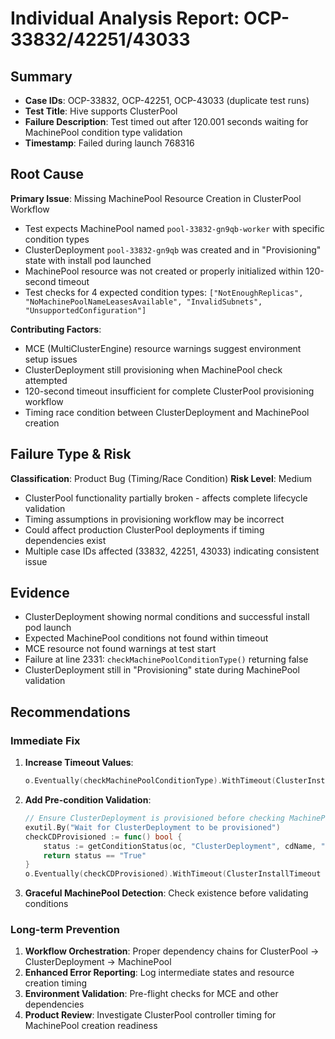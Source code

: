 # Individual Analysis Report: OCP-33832/42251/43033

## Summary
- **Case IDs**: OCP-33832, OCP-42251, OCP-43033 (duplicate test runs)
- **Test Title**: Hive supports ClusterPool
- **Failure Description**: Test timed out after 120.001 seconds waiting for MachinePool condition type validation
- **Timestamp**: Failed during launch 768316

## Root Cause
**Primary Issue**: Missing MachinePool Resource Creation in ClusterPool Workflow
- Test expects MachinePool named `pool-33832-gn9qb-worker` with specific condition types
- ClusterDeployment `pool-33832-gn9qb` was created and in "Provisioning" state with install pod launched
- MachinePool resource was not created or properly initialized within 120-second timeout
- Test checks for 4 expected condition types: `["NotEnoughReplicas", "NoMachinePoolNameLeasesAvailable", "InvalidSubnets", "UnsupportedConfiguration"]`

**Contributing Factors**:
- MCE (MultiClusterEngine) resource warnings suggest environment setup issues
- ClusterDeployment still provisioning when MachinePool check attempted
- 120-second timeout insufficient for complete ClusterPool provisioning workflow
- Timing race condition between ClusterDeployment and MachinePool creation

## Failure Type & Risk
**Classification**: Product Bug (Timing/Race Condition)
**Risk Level**: Medium
- ClusterPool functionality partially broken - affects complete lifecycle validation
- Timing assumptions in provisioning workflow may be incorrect
- Could affect production ClusterPool deployments if timing dependencies exist
- Multiple case IDs affected (33832, 42251, 43033) indicating consistent issue

## Evidence
- ClusterDeployment showing normal conditions and successful install pod launch
- Expected MachinePool conditions not found within timeout
- MCE resource not found warnings at test start
- Failure at line 2331: `checkMachinePoolConditionType()` returning false
- ClusterDeployment still in "Provisioning" state during MachinePool validation

## Recommendations

### Immediate Fix
1. **Increase Timeout Values**:
   ```go
   o.Eventually(checkMachinePoolConditionType).WithTimeout(ClusterInstallTimeout * time.Second).WithPolling(10 * time.Second).Should(o.BeTrue())
   ```

2. **Add Pre-condition Validation**:
   ```go
   // Ensure ClusterDeployment is provisioned before checking MachinePool
   exutil.By("Wait for ClusterDeployment to be provisioned")
   checkCDProvisioned := func() bool {
       status := getConditionStatus(oc, "ClusterDeployment", cdName, "Provisioned")
       return status == "True"
   }
   o.Eventually(checkCDProvisioned).WithTimeout(ClusterInstallTimeout * time.Second).Should(o.BeTrue())
   ```

3. **Graceful MachinePool Detection**: Check existence before validating conditions

### Long-term Prevention
1. **Workflow Orchestration**: Proper dependency chains for ClusterPool → ClusterDeployment → MachinePool
2. **Enhanced Error Reporting**: Log intermediate states and resource creation timing
3. **Environment Validation**: Pre-flight checks for MCE and other dependencies
4. **Product Review**: Investigate ClusterPool controller timing for MachinePool creation readiness